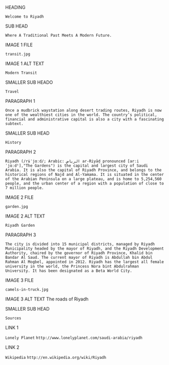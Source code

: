 HEADING

`Welcome to Riyadh`

SUB HEAD

`Where A Traditional Past Meets A Modern Future.`

IMAGE 1 FILE

`transit.jpg`

IMAGE 1 ALT TEXT

`Modern Transit`

SMALLER SUB HEADO

`Travel`

PARAGRAPH 1

`Once a mudbrick waystation along desert trading routes, Riyadh is now one of the wealthiest cities in the world. The country’s political, financial and administrative capital is also a city with a fascinating subtext.`

SMALLER SUB HEAD

`History`

PARAGRAPH 2

`Riyadh (/rɨˈjɑːd/; Arabic: الرياض‎ ar-Riyāḍ pronounced [arːiˈjɑːdˤ],"The Gardens") is the capital and largest city of Saudi Arabia. It is also the capital of Riyadh Province, and belongs to the historical regions of Najd and Al-Yamama. It is situated in the center of the Arabian Peninsula on a large plateau, and is home to 5,254,560 people, and the urban center of a region with a population of close to 7 million people.`

IMAGE 2 FILE

`garden.jpg`

IMAGE 2 ALT TEXT

`Riyadh Garden`

PARAGRAPH 3

`The city is divided into 15 municipal districts, managed by Riyadh Municipality headed by the mayor of Riyadh, and the Riyadh Development Authority, chaired by the governor of Riyadh Province, Khalid bin Bandar Al Saud. The current mayor of Riyadh is Abdullah bin Abdul Rahman Al Mogbel, appointed in 2012. Riyadh has the largest all female university in the world, the Princess Nora bint Abdulrahman University. It has been designated as a Beta World City.`

IMAGE 3 FILE

`camels-in-truck.jpg`

IMAGE 3 ALT TEXT
The roads of Riyadh

SMALLER SUB HEAD

`Sources`

LINK 1

`Lonely Planet`
`http://www.lonelyplanet.com/saudi-arabia/riyadh`

LINK 2

`Wikipedia`
`http://en.wikipedia.org/wiki/Riyadh`

